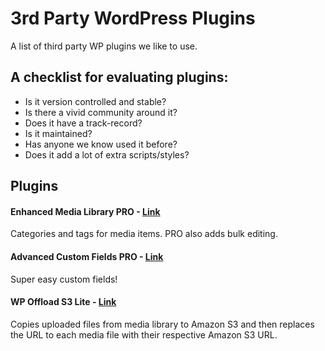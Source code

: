 # 3rd Party WordPress Plugins
A list of third party WP plugins we like to use. 

## A checklist for evaluating plugins:
- Is it version controlled and stable?
- Is there a vivid community around it?
- Does it have a track-record?
- Is it maintained? 
- Has anyone we know used it before?
- Does it add a lot of extra scripts/styles?

## Plugins
#### Enhanced Media Library PRO - [Link](https://sv.wordpress.org/plugins/enhanced-media-library/) 
Categories and tags for media items. PRO also adds bulk editing.

#### Advanced Custom Fields PRO - [Link](https://www.advancedcustomfields.com/)
Super easy custom fields!

#### WP Offload S3 Lite - [Link](https://sv.wordpress.org/plugins/amazon-s3-and-cloudfront/)
Copies uploaded files from media library to Amazon S3 and then replaces the URL to each media file with their respective Amazon S3 URL.
